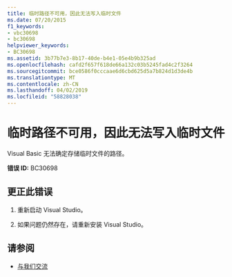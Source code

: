 ```yaml
---
title: 临时路径不可用，因此无法写入临时文件
ms.date: 07/20/2015
f1_keywords:
- vbc30698
- bc30698
helpviewer_keywords:
- BC30698
ms.assetid: 3b77b7e3-8b17-40de-b4e1-05e4b9b325ad
ms.openlocfilehash: cafd2f657f618de66a132c03b5245fad4c2f3264
ms.sourcegitcommit: bce0586f0cccaae6d6cbd625d5a7b824d1d3de4b
ms.translationtype: MT
ms.contentlocale: zh-CN
ms.lasthandoff: 04/02/2019
ms.locfileid: "58828038"
---
```

# <a name="unable-to-write-temporary-file-because-temporary-path-is-not-available"></a>临时路径不可用，因此无法写入临时文件
Visual Basic 无法确定存储临时文件的路径。  
  
 **错误 ID:** BC30698  
  
## <a name="to-correct-this-error"></a>更正此错误  
  
1.  重新启动 Visual Studio。  
  
2.  如果问题仍然存在，请重新安装 Visual Studio。  
  
## <a name="see-also"></a>请参阅

- [与我们交流](/visualstudio/ide/talk-to-us)
